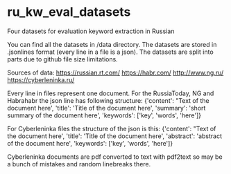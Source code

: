 # ru_kw_eval_datasets
Four datasets for evaluation keyword extraction in Russian

You can find all the datasets in /data directory. The datasets are stored in .jsonlines format (every line in a file is a json). The datasets are split into parts due to github file size limitations.

Sources of data: 
https://russian.rt.com/
https://habr.com/
http://www.ng.ru/
https://cyberleninka.ru/

Every line in files represent one document. For the RussiaToday, NG and Habrahabr the json line has following structure:
{'content': "Text of the document here', 'title': 'Title of the document here', 'summary': 'short summary of the document here', 'keywords': ['key', 'words', 'here']}


For Cyberleninka files the structure of the json is this:
{'content': "Text of the document here', 'title': 'Title of the document here', 'abstract': 'abstract of the document here', 'keywords': ['key', 'words', 'here']}

Cyberleninka documents are pdf converted to text with pdf2text so may be a bunch of mistakes and random linebreaks there.
